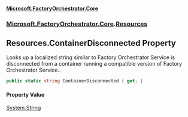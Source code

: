 #### [Microsoft.FactoryOrchestrator.Core](./Microsoft-FactoryOrchestrator-Core.md 'Microsoft.FactoryOrchestrator.Core')
### [Microsoft.FactoryOrchestrator.Core](./Microsoft-FactoryOrchestrator-Core.md 'Microsoft.FactoryOrchestrator.Core').[Resources](./Microsoft-FactoryOrchestrator-Core-Resources.md 'Microsoft.FactoryOrchestrator.Core.Resources')
## Resources.ContainerDisconnected Property
Looks up a localized string similar to Factory Orchestrator Service is disconnected from a container running a compatible version of Factory Orchestrator Service..  
```csharp
public static string ContainerDisconnected { get; }
```
#### Property Value
[System.String](https://docs.microsoft.com/en-us/dotnet/api/System.String 'System.String')  
